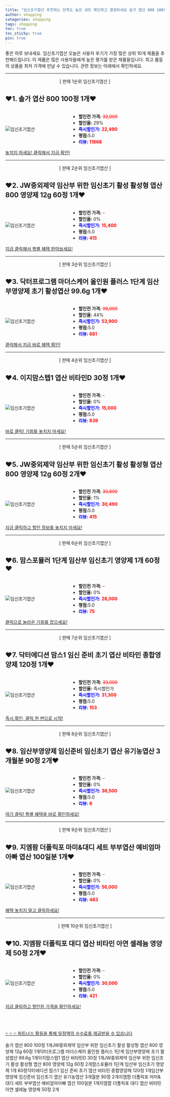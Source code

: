 ```yaml
---
title: "임신초기엽산 추천하는 만족도 높은 세트 확인하고 결정하세요 솔가 엽산 800 100정 1개"
author: shopping
categories: shopping
tags: shopping
toc: true
toc_sticky: true
pin: true
---
```

좋은 하루 보내세요. 임신초기엽산 오늘은 사용자 후기가 가장 많은 상위 10개 제품을 추천해드립니다. 이 제품은 많은 사용자들에게 높은 평가를 받은 제품들입니다. 최고 품질의 상품을 최저 가격에 만날 수 있습니다. 관련 정보는 아래에서 확인하세요.

---
<p class="toplist" style="margin: 0 auto; display: block; width: fit-content;">[ 판매 1순위 임신초기엽산 ]</p>

<h2><strong>❤️1. 솔가 엽산 800 100정 1개❤️</strong></h2>

<div style="display: flex; align-items: center;">
    <div style="flex: 0.4;">
        <img src="https://thumbnail9.coupangcdn.com/thumbnails/remote/230x230ex/image/retail/images/782827561641173-6cd4f00e-3247-4555-81db-b5d147b51efb.jpg" alt="임신초기엽산" style="max-width: 100%;">
    </div>
    <div style="flex: 0.6; margin-left: 10px;">
        <ul>
            <li><strong>할인전 가격:</strong> <del style="color: red;">32,000</del></li>
            <li><strong>할인율:</strong> 29%</li>
            <li><span style='color:blue'><strong>즉시할인가:</strong></span> <span style='color:red'><strong>22,490</strong></span></li>
            <li><strong>평점:</strong>5.0</li>
            <li><span style='color:blue'><strong>리뷰:</strong></span> <span style='color:red'><strong>11868</strong></span></li>
        </ul>
    </div>
</div>
<div class="center">
    <a href="https://selin100587.github.io?lptag=AF9450613&subid=githubio&pageKey=1253935016&traceid=V0-153&itemId=10390653166&vendorItemId=3001142330" class="myButton">
        놓치지 마세요! 클릭해서 지금 확인!
    </a>
</div>


---
<p class="toplist" style="margin: 0 auto; display: block; width: fit-content;">[ 판매 2순위 임신초기엽산 ]</p>

<h2><strong>❤️2. JW중외제약 임산부 위한 임신초기 활성 활성형 엽산 800 영양제 12g 60정 1개❤️</strong></h2>

<div style="display: flex; align-items: center;">
    <div style="flex: 0.4;">
        <img src="https://thumbnail8.coupangcdn.com/thumbnails/remote/230x230ex/image/retail/images/2023/12/26/11/8/035daf30-4c64-463e-9e55-5c77e808e085.jpg" alt="임신초기엽산" style="max-width: 100%;">
    </div>
    <div style="flex: 0.6; margin-left: 10px;">
        <ul>
            <li><strong>할인전 가격:</strong> <del style="color: red;">-</del></li>
            <li><strong>할인율:</strong> 0%</li>
            <li><span style='color:blue'><strong>즉시할인가:</strong></span> <span style='color:red'><strong>15,400</strong></span></li>
            <li><strong>평점:</strong>5.0</li>
            <li><span style='color:blue'><strong>리뷰:</strong></span> <span style='color:red'><strong>415</strong></span></li>
        </ul>
    </div>
</div>
<div class="center">
    <a href="https://selin100587.github.io?lptag=AF9450613&subid=githubio&pageKey=7772002406&traceid=V0-153&itemId=20984424782&vendorItemId=88173160043" class="myButton">
        지금 클릭해서 특별 혜택 받아보세요!
    </a>
</div>


---
<p class="toplist" style="margin: 0 auto; display: block; width: fit-content;">[ 판매 3순위 임신초기엽산 ]</p>

<h2><strong>❤️3. 닥터프로그램 마더스케어 올인원 플러스 1단계 임산부영양제 초기 활성엽산 99.6g 1개❤️</strong></h2>

<div style="display: flex; align-items: center;">
    <div style="flex: 0.4;">
        <img src="https://thumbnail7.coupangcdn.com/thumbnails/remote/230x230ex/image/retail/images/4193683087340300-bd2d6e1d-c21e-41d4-839f-5722d4f09edc.jpg" alt="임신초기엽산" style="max-width: 100%;">
    </div>
    <div style="flex: 0.6; margin-left: 10px;">
        <ul>
            <li><strong>할인전 가격:</strong> <del style="color: red;">98,000</del></li>
            <li><strong>할인율:</strong> 44%</li>
            <li><span style='color:blue'><strong>즉시할인가:</strong></span> <span style='color:red'><strong>53,900</strong></span></li>
            <li><strong>평점:</strong>5.0</li>
            <li><span style='color:blue'><strong>리뷰:</strong></span> <span style='color:red'><strong>681</strong></span></li>
        </ul>
    </div>
</div>
<div class="center">
    <a href="https://selin100587.github.io?lptag=AF9450613&subid=githubio&pageKey=6975516995&traceid=V0-153&itemId=17025269397&vendorItemId=83468443397" class="myButton">
        클릭해서 지금 바로 혜택 확인!
    </a>
</div>


---
<p class="toplist" style="margin: 0 auto; display: block; width: fit-content;">[ 판매 4순위 임신초기엽산 ]</p>

<h2><strong>❤️4. 이지맘스텝1 엽산 비타민D 30정 1개❤️</strong></h2>

<div style="display: flex; align-items: center;">
    <div style="flex: 0.4;">
        <img src="https://thumbnail10.coupangcdn.com/thumbnails/remote/230x230ex/image/retail/images/11245704046994696-066cb376-0c8c-41be-bf0c-d742fed9ca6e.jpg" alt="임신초기엽산" style="max-width: 100%;">
    </div>
    <div style="flex: 0.6; margin-left: 10px;">
        <ul>
            <li><strong>할인전 가격:</strong> <del style="color: red;">-</del></li>
            <li><strong>할인율:</strong> 0%</li>
            <li><span style='color:blue'><strong>즉시할인가:</strong></span> <span style='color:red'><strong>15,000</strong></span></li>
            <li><strong>평점:</strong>5.0</li>
            <li><span style='color:blue'><strong>리뷰:</strong></span> <span style='color:red'><strong>839</strong></span></li>
        </ul>
    </div>
</div>
<div class="center">
    <a href="https://selin100587.github.io?lptag=AF9450613&subid=githubio&pageKey=7450657657&traceid=V0-153&itemId=19395913242&vendorItemId=3698236989" class="myButton">
        바로 클릭! 기회를 놓치지 마세요!
    </a>
</div>


---
<p class="toplist" style="margin: 0 auto; display: block; width: fit-content;">[ 판매 5순위 임신초기엽산 ]</p>

<h2><strong>❤️5. JW중외제약 임산부 위한 임신초기 활성 활성형 엽산 800 영양제 12g 60정 2개❤️</strong></h2>

<div style="display: flex; align-items: center;">
    <div style="flex: 0.4;">
        <img src="https://thumbnail7.coupangcdn.com/thumbnails/remote/230x230ex/image/retail/images/4537a716-77db-43e7-a6c8-454d2684f2a96169280149546858648.png" alt="임신초기엽산" style="max-width: 100%;">
    </div>
    <div style="flex: 0.6; margin-left: 10px;">
        <ul>
            <li><strong>할인전 가격:</strong> <del style="color: red;">30,800</del></li>
            <li><strong>할인율:</strong> 1%</li>
            <li><span style='color:blue'><strong>즉시할인가:</strong></span> <span style='color:red'><strong>30,490</strong></span></li>
            <li><strong>평점:</strong>5.0</li>
            <li><span style='color:blue'><strong>리뷰:</strong></span> <span style='color:red'><strong>415</strong></span></li>
        </ul>
    </div>
</div>
<div class="center">
    <a href="https://selin100587.github.io?lptag=AF9450613&subid=githubio&pageKey=7772002406&traceid=V0-153&itemId=21215006905&vendorItemId=88276086154" class="myButton">
        지금 클릭하고 할인 정보를 놓치지 마세요!
    </a>
</div>


---
<p class="toplist" style="margin: 0 auto; display: block; width: fit-content;">[ 판매 6순위 임신초기엽산 ]</p>

<h2><strong>❤️6. 맘스포뮬러 1단계 임산부 임신초기 영양제 1개 60정❤️</strong></h2>

<div style="display: flex; align-items: center;">
    <div style="flex: 0.4;">
        <img src="https://thumbnail6.coupangcdn.com/thumbnails/remote/230x230ex/image/vendor_inventory/55e6/f2a22fdd75b49c5896d1c3974eafbc4bfee0c65880b59fa8ebf95477cf48.jpg" alt="임신초기엽산" style="max-width: 100%;">
    </div>
    <div style="flex: 0.6; margin-left: 10px;">
        <ul>
            <li><strong>할인전 가격:</strong> <del style="color: red;">-</del></li>
            <li><strong>할인율:</strong> 0%</li>
            <li><span style='color:blue'><strong>즉시할인가:</strong></span> <span style='color:red'><strong>28,000</strong></span></li>
            <li><strong>평점:</strong>5.0</li>
            <li><span style='color:blue'><strong>리뷰:</strong></span> <span style='color:red'><strong>75</strong></span></li>
        </ul>
    </div>
</div>
<div class="center">
    <a href="https://selin100587.github.io?lptag=AF9450613&subid=githubio&pageKey=7493307675&traceid=V0-153&itemId=19598226202&vendorItemId=86715828460" class="myButton">
        클릭으로 놀라운 기회를 잡으세요!
    </a>
</div>


---
<p class="toplist" style="margin: 0 auto; display: block; width: fit-content;">[ 판매 7순위 임신초기엽산 ]</p>

<h2><strong>❤️7. 닥터에디션 맘스1 임신 준비 초기 엽산 비타민 종합영양제 120정 1개❤️</strong></h2>

<div style="display: flex; align-items: center;">
    <div style="flex: 0.4;">
        <img src="https://thumbnail9.coupangcdn.com/thumbnails/remote/230x230ex/image/vendor_inventory/3252/bebfb4453403af3cbc2098999cdcb4829420024762132d4bc932c0394460.jpg" alt="임신초기엽산" style="max-width: 100%;">
    </div>
    <div style="flex: 0.6; margin-left: 10px;">
        <ul>
            <li><strong>할인전 가격:</strong> <del style="color: red;">33,000</del></li>
            <li><strong>할인율:</strong> 즉시할인가</li>
            <li><span style='color:blue'><strong>즉시할인가:</strong></span> <span style='color:red'><strong>31,300</strong></span></li>
            <li><strong>평점:</strong>5.0</li>
            <li><span style='color:blue'><strong>리뷰:</strong></span> <span style='color:red'><strong>153</strong></span></li>
        </ul>
    </div>
</div>
<div class="center">
    <a href="https://selin100587.github.io?lptag=AF9450613&subid=githubio&pageKey=7217373975&traceid=V0-153&itemId=18280425279&vendorItemId=90479608041" class="myButton">
        즉시 확인, 클릭 한 번으로 시작!
    </a>
</div>


---
<p class="toplist" style="margin: 0 auto; display: block; width: fit-content;">[ 판매 8순위 임신초기엽산 ]</p>

<h2><strong>❤️8. 임산부영양제 임신준비 임신초기 엽산 유기농엽산 3개월분 90정 2개❤️</strong></h2>

<div style="display: flex; align-items: center;">
    <div style="flex: 0.4;">
        <img src="https://thumbnail8.coupangcdn.com/thumbnails/remote/230x230ex/image/vendor_inventory/425e/8747692eafac63543d10be3808dd83a8caf7e6d86c4c69846c317ad8e909.jpeg" alt="임신초기엽산" style="max-width: 100%;">
    </div>
    <div style="flex: 0.6; margin-left: 10px;">
        <ul>
            <li><strong>할인전 가격:</strong> <del style="color: red;">-</del></li>
            <li><strong>할인율:</strong> 0%</li>
            <li><span style='color:blue'><strong>즉시할인가:</strong></span> <span style='color:red'><strong>36,500</strong></span></li>
            <li><strong>평점:</strong>5.0</li>
            <li><span style='color:blue'><strong>리뷰:</strong></span> <span style='color:red'><strong>6</strong></span></li>
        </ul>
    </div>
</div>
<div class="center">
    <a href="https://selin100587.github.io?lptag=AF9450613&subid=githubio&pageKey=6372855449&traceid=V0-153&itemId=18493783059&vendorItemId=85633314203" class="myButton">
        여기 클릭! 특별 혜택을 바로 확인하세요!
    </a>
</div>


---
<p class="toplist" style="margin: 0 auto; display: block; width: fit-content;">[ 판매 9순위 임신초기엽산 ]</p>

<h2><strong>❤️9. 지엠팜 더폴릭포 마미&대디 세트 부부엽산 예비엄마아빠 엽산 100일분 1개❤️</strong></h2>

<div style="display: flex; align-items: center;">
    <div style="flex: 0.4;">
        <img src="https://thumbnail7.coupangcdn.com/thumbnails/remote/230x230ex/image/vendor_inventory/7161/9e854476a6b13b0fd79fa9f3f6b50f17b9a4ffa8650ca38b23db89314042.png" alt="임신초기엽산" style="max-width: 100%;">
    </div>
    <div style="flex: 0.6; margin-left: 10px;">
        <ul>
            <li><strong>할인전 가격:</strong> <del style="color: red;">-</del></li>
            <li><strong>할인율:</strong> 0%</li>
            <li><span style='color:blue'><strong>즉시할인가:</strong></span> <span style='color:red'><strong>56,000</strong></span></li>
            <li><strong>평점:</strong>5.0</li>
            <li><span style='color:blue'><strong>리뷰:</strong></span> <span style='color:red'><strong>483</strong></span></li>
        </ul>
    </div>
</div>
<div class="center">
    <a href="https://selin100587.github.io?lptag=AF9450613&subid=githubio&pageKey=7544203155&traceid=V0-153&itemId=2253904225&vendorItemId=3026255662" class="myButton">
        혜택 놓치지 말고 클릭하세요!
    </a>
</div>


---
<p class="toplist" style="margin: 0 auto; display: block; width: fit-content;">[ 판매 10순위 임신초기엽산 ]</p>

<h2><strong>❤️10. 지엠팜 더폴릭포 대디 엽산 비타민 아연 셀레늄 영양제 50정 2개❤️</strong></h2>

<div style="display: flex; align-items: center;">
    <div style="flex: 0.4;">
        <img src="https://thumbnail6.coupangcdn.com/thumbnails/remote/230x230ex/image/retail/images/2020/03/23/17/2/8bcabdda-cb70-4165-9bdc-75f37b20c80c.jpg" alt="임신초기엽산" style="max-width: 100%;">
    </div>
    <div style="flex: 0.6; margin-left: 10px;">
        <ul>
            <li><strong>할인전 가격:</strong> <del style="color: red;">-</del></li>
            <li><strong>할인율:</strong> 0%</li>
            <li><span style='color:blue'><strong>즉시할인가:</strong></span> <span style='color:red'><strong>30,000</strong></span></li>
            <li><strong>평점:</strong>5.0</li>
            <li><span style='color:blue'><strong>리뷰:</strong></span> <span style='color:red'><strong>421</strong></span></li>
        </ul>
    </div>
</div>
<div class="center">
    <a href="https://selin100587.github.io?lptag=AF9450613&subid=githubio&pageKey=1384801837&traceid=V0-153&itemId=21417599454&vendorItemId=70413791873" class="myButton">
        지금 클릭하고 할인된 가격을 확인하세요!
    </a>
</div>

<br><br><br>[💦 💦 💦 파트너스 활동을 통해 일정액의 수수료를 제공받을 수 있습니다](https://link.coupang.com/a/bcpT2c)<br><br>솔가 엽산 800 100정 1개JW중외제약 임산부 위한 임신초기 활성 활성형 엽산 800 영양제 12g 60정 1개닥터프로그램 마더스케어 올인원 플러스 1단계 임산부영양제 초기 활성엽산 99.6g 1개이지맘스텝1 엽산 비타민D 30정 1개JW중외제약 임산부 위한 임신초기 활성 활성형 엽산 800 영양제 12g 60정 2개맘스포뮬러 1단계 임산부 임신초기 영양제 1개 60정닥터에디션 맘스1 임신 준비 초기 엽산 비타민 종합영양제 120정 1개임산부영양제 임신준비 임신초기 엽산 유기농엽산 3개월분 90정 2개지엠팜 더폴릭포 마미&대디 세트 부부엽산 예비엄마아빠 엽산 100일분 1개지엠팜 더폴릭포 대디 엽산 비타민 아연 셀레늄 영양제 50정 2개